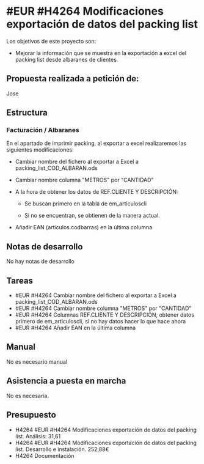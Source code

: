 # #EUR #H4264 Modificaciones exportación de datos del packing list

Los objetivos de este proyecto son:

+ Mejorar la información que se muestra en la exportación a excel del packing list desde albaranes de clientes.

## Propuesta realizada a petición de:
Jose

## Estructura

### Facturación / Albaranes
En el apartado de imprimir packing, al exportar a excel realizaremos las siguientes modificaciones:

+ Cambiar nombre del fichero al exportar a Excel a packing_list_COD_ALBARAN.ods

+ Cambiar nombre columna "METROS" por "CANTIDAD"

+ A la hora de obtener los datos de REF.CLIENTE Y DESCRIPCIÓN: 

    + Se buscan primero en la tabla de em_articuloscli

    + Si no se encuentran, se obtienen de la manera actual.

+ Añadir EAN (articulos.codbarras) en la última columna

## Notas de desarrollo
No hay notas de desarrollo



## Tareas
* #EUR #H4264 Cambiar nombre del fichero al exportar a Excel a packing_list_COD_ALBARAN.ods
* #EUR #H4264 Cambiar nombre columna "METROS" por "CANTIDAD"
* #EUR #H4264 Columnas REF.CLIENTE Y DESCRIPCIÓN, obtener datos primero de em_articuloscli, si no hay datos hacer lo que hace ahora
* #EUR #H4264 Añadir EAN en la última columna


## Manual
No es necesario manual

## Asistencia a puesta en marcha
No es necesaria.

## Presupuesto
* H4264 #EUR #H4264 Modificaciones exportación de datos del packing list. Análisis: 31,61
* H4264 #EUR #H4264 Modificaciones exportación de datos del packing list. Desarrollo e instalación. 252,88€
* H4264 Documentación
